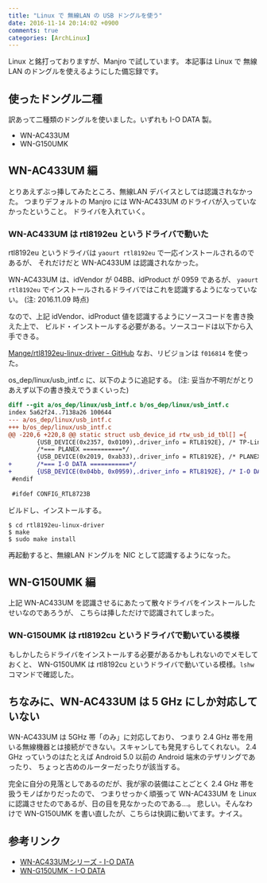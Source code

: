```yaml
---
title: "Linux で 無線LAN の USB ドングルを使う"
date: 2016-11-14 20:14:02 +0900
comments: true
categories: [ArchLinux]
---
```


Linux と銘打っておりますが、Manjro で試しています。
本記事は Linux で 無線LAN のドングルを使えるようにした備忘録です。

## 使ったドングル二種

訳あって二種類のドングルを使いました。いずれも I-O DATA 製。

- WN-AC433UM
- WN-G150UMK

## WN-AC433UM 編

とりあえずぶっ挿してみたところ、無線LAN デバイスとしては認識されなかった。
つまりデフォルトの Manjro には WN-AC433UM のドライバが入っていなかったということ。
ドライバを入れていく。

### WN-AC433UM は rtl8192eu というドライバで動いた

rtl8192eu というドライバは `yaourt rtl8192eu` で一応インストールされるのであるが、
それだけだと WN-AC433UM は認識されなかった。

WN-AC433UM は、idVendor が 04BB、idProduct が 0959 であるが、
`yaourt rtl8192eu` でインストールされるドライバではこれを認識するようになっていない。
(注: 2016.11.09 時点)

なので、上記 idVendor、idProduct 値を認識するようにソースコードを書き換えた上で、
ビルド・インストールする必要がある。ソースコードは以下から入手できる。

[Mange/rtl8192eu-linux-driver - GitHub](https://github.com/Mange/rtl8192eu-linux-driver)
なお、リビジョンは `f016814` を使った。

os_dep/linux/usb_intf.c に、以下のように追記する。
(注: 妥当か不明だがとりあえず以下の書き換えでうまくいった)

```patch
diff --git a/os_dep/linux/usb_intf.c b/os_dep/linux/usb_intf.c
index 5a62f24..7138a26 100644
--- a/os_dep/linux/usb_intf.c
+++ b/os_dep/linux/usb_intf.c
@@ -220,6 +220,8 @@ static struct usb_device_id rtw_usb_id_tbl[] ={
        {USB_DEVICE(0x2357, 0x0109),.driver_info = RTL8192E}, /* TP-Link - Cameo */
        /*=== PLANEX ===========*/
        {USB_DEVICE(0x2019, 0xab33),.driver_info = RTL8192E}, /* PLANEX - GW-300S Katana */
+       /*=== I-O DATA ===========*/
+       {USB_DEVICE(0x04bb, 0x0959),.driver_info = RTL8192E}, /* I-O DATA */
 #endif
 
 #ifdef CONFIG_RTL8723B
```

ビルドし、インストールする。

```console
$ cd rtl8192eu-linux-driver
$ make
$ sudo make install
```

再起動すると、無線LAN ドングルを NIC として認識するようになった。

## WN-G150UMK 編

上記 WN-AC433UM を認識させるにあたって散々ドライバをインストールしたせいなのであろうが、
こちらは挿しただけで認識されてしまった。

### WN-G150UMK は rtl8192cu というドライバで動いている模様

もしかしたらドライバをインストールする必要があるかもしれないのでメモしておくと、
WN-G150UMK は rtl8192cu というドライバで動いている模様。`lshw` コマンドで確認した。

## ちなみに、WN-AC433UM は 5 GHz にしか対応していない

WN-AC433UM は 5GHz 帯「のみ」に対応しており、
つまり 2.4 GHz 帯を用いる無線機器とは接続ができない。スキャンしても発見すらしてくれない。
2.4 GHz っていうのはたとえば Android 5.0 以前の Android 端末のテザリングであったり、
ちょっと古めのルーターだったりが該当する。

完全に自分の見落としであるのだが、我が家の装備はことごとく 2.4 GHz 帯を扱うモノばかりだったので、
つまりせっかく頑張って WN-AC433UM を Linux に認識させたのであるが、日の目を見なかったのである…。
悲しい。そんなわけで WN-G150UMK を書い直したが、こちらは快調に動いてます。ナイス。

## 参考リンク

- [WN-AC433UMシリーズ - I-O DATA](http://www.iodata.jp/product/network/adp/wn-ac433um/)
- [WN-G150UMK - I-O DATA](http://www.iodata.jp/lib/product/w/4078.htm)
